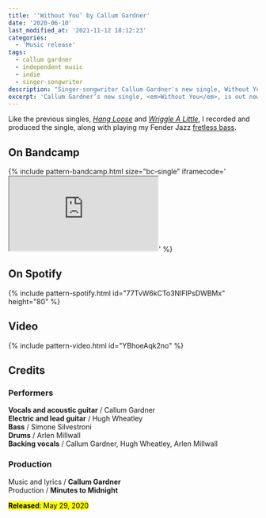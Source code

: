 ```yaml
---
title: '‘Without You’ by Callum Gardner'
date: '2020-06-10'
last_modified_at: '2021-11-12 18:12:23'
categories:
  - 'Music release'
tags:
  - callum gardner
  - independent music
  - indie
  - singer-songwriter
description: "Singer-songwriter Callum Gardner's new single, Without You, is out now. Bass and production by Minutes to Midnight."
excerpt: 'Callum Gardner’s new single, <em>Without You</em>, is out now. Full production and bass by Minutes to Midnight.'
---
```

Like the previous singles, [_Hang Loose_](/blog/callum-gardner-hang-loose/) and [_Wriggle A Little_](/blog/callum-gardner-wriggle-a-little/), I recorded and produced the single, along with playing my Fender Jazz [fretless bass](https://soundbetter.com/profiles/206552-minutes-to-midnight).

## On Bandcamp

{% include pattern-bandcamp.html size="bc-single" iframecode='<iframe src="https://bandcamp.com/EmbeddedPlayer/track=3806119580/size=large/bgcol=ffffff/linkcol=333333/tracklist=false/artwork=small/transparent=true/" seamless><a href="https://callumgardner.bandcamp.com/track/without-you">Without You by Callum Gardner</a></iframe>' %}

## On Spotify

{% include pattern-spotify.html id="77TvW6kCTo3NlFlPsDWBMx" height="80" %}

## Video

{% include pattern-video.html id="YBhoeAqk2no" %}

## Credits

### Performers

**Vocals and acoustic guitar** / Callum Gardner  
**Electric and lead guitar** / Hugh Wheatley  
**Bass** / Simone Silvestroni  
**Drums** / Arlen Millwall  
**Backing vocals** / Callum Gardner, Hugh Wheatley, Arlen Millwall  

### Production

Music and lyrics / **Callum Gardner**  
Production / **Minutes to Midnight**  

<p class="detached"><mark class="m2m-highlight small"><strong>Released</strong>: May 29, 2020</mark></p>
